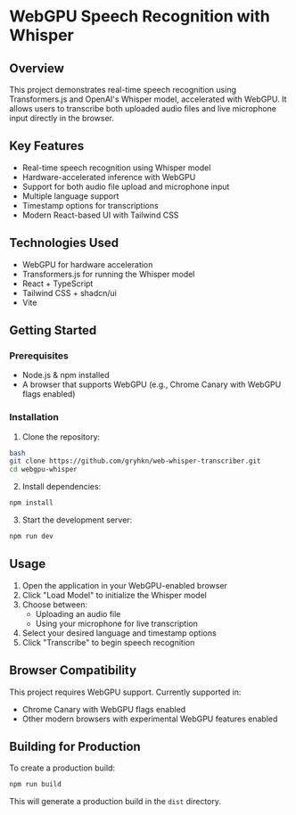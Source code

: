 # WebGPU Speech Recognition with Whisper

## Overview

This project demonstrates real-time speech recognition using Transformers.js and OpenAI's Whisper model, accelerated with WebGPU. It allows users to transcribe both uploaded audio files and live microphone input directly in the browser.

## Key Features

- Real-time speech recognition using Whisper model
- Hardware-accelerated inference with WebGPU
- Support for both audio file upload and microphone input
- Multiple language support
- Timestamp options for transcriptions
- Modern React-based UI with Tailwind CSS

## Technologies Used

- WebGPU for hardware acceleration
- Transformers.js for running the Whisper model
- React + TypeScript
- Tailwind CSS + shadcn/ui
- Vite

## Getting Started

### Prerequisites

- Node.js & npm installed
- A browser that supports WebGPU (e.g., Chrome Canary with WebGPU flags enabled)

### Installation

1. Clone the repository:

```bash
bash
git clone https://github.com/gryhkn/web-whisper-transcriber.git
cd webgpu-whisper
```

2. Install dependencies:

```bash
npm install
```

3. Start the development server:

```bash
npm run dev
```

## Usage

1. Open the application in your WebGPU-enabled browser
2. Click "Load Model" to initialize the Whisper model
3. Choose between:
   - Uploading an audio file
   - Using your microphone for live transcription
4. Select your desired language and timestamp options
5. Click "Transcribe" to begin speech recognition

## Browser Compatibility

This project requires WebGPU support. Currently supported in:

- Chrome Canary with WebGPU flags enabled
- Other modern browsers with experimental WebGPU features enabled

## Building for Production

To create a production build:

```bash
npm run build
```

This will generate a production build in the `dist` directory.
